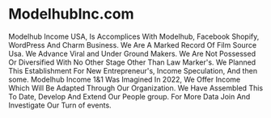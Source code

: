 # ModelhubInc.com
Modelhub Income USA, Is Accomplices With Modelhub, Facebook Shopify, WordPress And Charm Business. We Are A Marked Record Of Film Source Usa. We Advance Viral and Under Ground Makers. We Are Not Possessed Or Diversified With No Other Stage Other Than Law Marker's. We Planned This Establishment For New Entrepreneur's, Income Speculation, And then some. Modelhub Income 1&amp;1 Was Imagined In 2022, We Offer Income Which Will Be Adapted Through Our Organization. We Have Assembled This To Date, Develop And Extend Our People group. For More Data Join And Investigate Our Turn of events.
